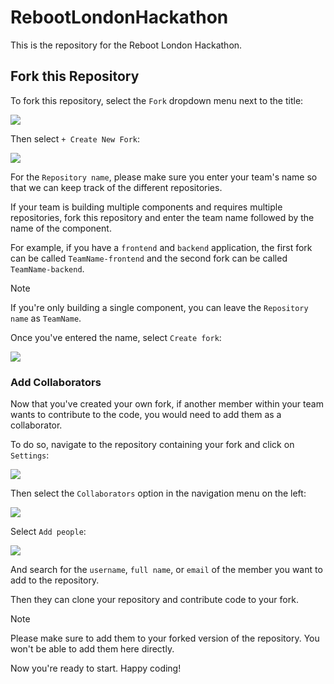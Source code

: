 # RebootLondonHackathon


This is the repository for the Reboot London Hackathon.

## Fork this Repository

To fork this repository, select the `Fork` dropdown menu next to the title:

![](./images/fork.png)

Then select `+ Create New Fork`:

![](./images/create-new-fork.png)

For the `Repository name`, please make sure you enter your team's name so that we can keep track of the different repositories.

If your team is building multiple components and requires multiple repositories, fork this repository and enter the team name followed by the name of the component.

For example, if you have a `frontend` and `backend` application, the first fork can be called `TeamName-frontend` and the second fork can be called `TeamName-backend`.

> [!NOTE]
> If you're only building a single component, you can leave the `Repository name` as `TeamName`.

Once you've entered the name, select `Create fork`:

![](./images/create-fork.png)

### Add Collaborators

Now that you've created your own fork, if another member within your team wants to contribute to the code, you would need to add them as a collaborator.

To do so, navigate to the repository containing your fork and click on `Settings`:

![](./images/settings.png)

Then select the `Collaborators` option in the navigation menu on the left:

![](./images/collaborators.png)

Select `Add people`:

![](./images/add-people.png)

And search for the `username`, `full name`, or `email` of the member you want to add to the repository.

Then they can clone your repository and contribute code to your fork.

> [!NOTE]
> Please make sure to add them to your forked version of the repository. You won't be able to add them here directly.

Now you're ready to start. Happy coding!
